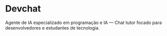 # Devchat
Agente de IA especializado em programação e IA — Chat tutor focado para desenvolvedores e estudantes de tecnologia.
